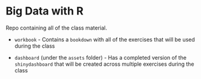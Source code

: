 # Big Data with R 

Repo containing all of the class material.  

- `workbook` - Contains a `bookdown` with all of the exercises that will be used during the class

- `dashboard` (under the `assets` folder) - Has a completed version of the `shinydashboard` that will be created across multiple exercises during the class